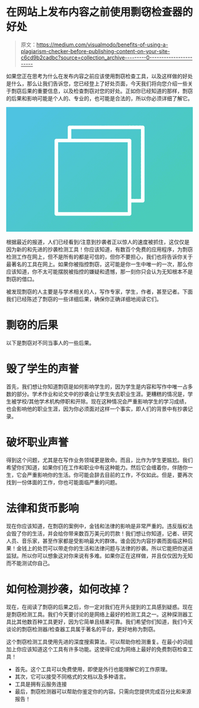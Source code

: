 # 在网站上发布内容之前使用剽窃检查器的好处

> 原文：<https://medium.com/visualmodo/benefits-of-using-a-plagiarism-checker-before-publishing-content-on-your-site-c6cd9b2cadbc?source=collection_archive---------0----------------------->

如果您正在思考为什么在发布内容之前应该使用剽窃检查工具，以及这样做的好处是什么，那么让我们告诉您，您已经登上了好处页面，今天我们将向您介绍一些关于剽窃后果的重要信息，以及检查剽窃对您的好处。正如你已经知道的那样，剽窃的后果和影响可能是个人的、专业的，也可能是合法的，所以你必须详细了解它。

![](img/e54ce85cfb5c3cdf80007b05b8df3c53.png)

根据最近的报道，人们已经看到/注意到抄袭者正以惊人的速度被抓住，这仅仅是因为新的和先进的抄袭检测工具！你应该知道，有数百个免费的应用程序，为剽窃检测工作在网上，但不是所有的都是可信的，但你不要担心，我们也将告诉你关于最著名的工具在网上。如果你被指控剽窃，这可能是你一生中唯一的一次，那么你应该知道，你不太可能摆脱被指控的嫌疑和遗憾，那一刻你只会认为无知根本不是剽窃的借口。

被发现剽窃的人主要是与学术相关的人，写作专家，学生，作者，甚至记者。下面我们已经陈述了剽窃的一些详细后果，确保你正确详细地阅读它们。

# 剽窃的后果

以下是剽窃对不同当事人的一些后果。

# 毁了学生的声誉

首先，我们想让你知道剽窃是如何影响学生的，因为学生是内容和写作中唯一占多数的部分。学术作业和论文中的抄袭会让学生失去职业生涯。更糟糕的情况是，学生被学校/其他学术机构停职和开除。现在这种情况会严重影响学生的学习成绩，也会影响他的职业生涯，因为你必须面对这样一个事实，即人们的背景中有抄袭记录。

# 破坏职业声誉

得到这个问题，尤其是在写作业务领域更是致命。而且，比作为学生更尴尬。我们希望你们知道，如果你们在工作和职业中有这种能力。然后它会缠着你，伴随你一生，它会严重影响你的生活。你可能会辞去目前的工作，不仅如此。但是，要再次找到一份体面的工作，你也可能面临严重的问题。

# 法律和货币影响

现在你应该知道，在剽窃的案例中，金钱和法律的影响是非常严重的。违反版权法会毁了你的生活，并会给你带来数百万美元的罚款！我们想让你知道，记者、研究人员、音乐家，甚至作家都是受影响最大的群体。谁会因为内容抄袭而面临这种后果！金钱上的处罚可以带走你的生活和法律问题与法律的抄袭。所以它能把你送进监狱。所以你可以想象这对你来说有多难。如果你正在这样做，并且仅仅因为无知而不能测试你自己。

# 如何检测抄袭，如何改掉？

现在，在阅读了剽窃的后果之后，你一定对我们在开头提到的工具感到疑惑。现在是剽窃检测工具。我们今天要讨论的是网络上最好的检测工具之一。这种探测器工具比其他数百种工具更好，因为它简单且结果可靠。我们希望你们知道，我们今天谈论的剽窃检测器/检查器工具属于著名的平台，更好地称为剽窃。

这个剽窃检测工具使用先进的深度搜索算法，可以帮助你检测重复。在最小的词组加上你应该知道这个工具有许多功能。这使得它成为网络上最好的免费剽窃检查工具！

*   首先。这个工具可以免费使用，即使是外行也能理解它的工作原理。
*   其次，它可以接受不同格式的文档以及多种语言。
*   工具是拥有云服务连接
*   最后，剽窃检测器可以帮助你鉴定你的内容。只需向您提供完成百分比和来源报告！